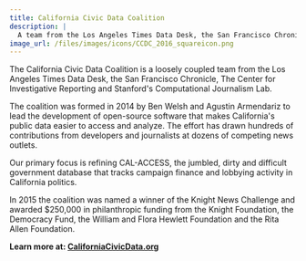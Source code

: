 ```yaml
---
title: California Civic Data Coalition
description: |
  A team from the Los Angeles Times Data Desk, the San Francisco Chronicle, The Center for Investigative Reporting and the Stanford Computational Journalism Lab.
image_url: /files/images/icons/CCDC_2016_squareicon.png
---
```


The California Civic Data Coalition is a loosely coupled team from the Los Angeles Times Data Desk, the San Francisco Chronicle, The Center for Investigative Reporting and Stanford's Computational Journalism Lab.

The coalition was formed in 2014 by Ben Welsh and Agustin Armendariz to lead the development of open-source software that makes California's public data easier to access and analyze. The effort has drawn hundreds of contributions from developers and journalists at dozens of competing news outlets.

Our primary focus is refining CAL-ACCESS, the jumbled, dirty and difficult government database that tracks campaign finance and lobbying activity in California politics.

In 2015 the coalition was named a winner of the Knight News Challenge and awarded $250,000 in philanthropic funding from the Knight Foundation, the Democracy Fund, the William and Flora Hewlett Foundation and the Rita Allen Foundation.

**Learn more at: [CaliforniaCivicData.org](http://www.californiacivicdata.org/)**



